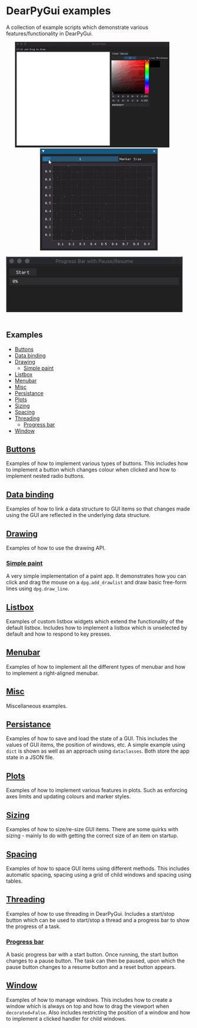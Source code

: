# DearPyGui examples
A collection of example scripts which demonstrate various features/functionality in DearPyGui.

<p align="center">
    <img src="assets/gifs/simple_paint.gif" width="420"> &nbsp;&nbsp; &nbsp;&nbsp; &nbsp;&nbsp; <img src="assets/gifs/marker_size.gif" width="320">
</p>
<p align="center">
    <img src="assets/gifs/progress_bar.gif" width="480"> &nbsp;&nbsp; &nbsp;&nbsp; &nbsp;&nbsp;
</p>

## Examples

- [Buttons](#buttons)
- [Data binding](#data-binding)
- [Drawing](#drawing)
    - [Simple paint](#simple-paint)
- [Listbox](#listbox)
- [Menubar](#menubar)
- [Misc](#misc)
- [Persistance](#persistance)
- [Plots](#plots)
- [Sizing](#sizing)
- [Spacing](#spacing)
- [Threading](#threading)
    - [Progress bar](#progress-bar)
- [Window](#window)

## [Buttons](buttons/)

Examples of how to implement various types of buttons. This includes how to implement a button which changes colour when clicked and how to implement nested radio buttons.

## [Data binding](data_binding/)

Examples of how to link a data structure to GUI items so that changes made using the GUI are reflected in the underlying data structure.

## [Drawing](drawing/)

Examples of how to use the drawing API.

### [Simple paint](drawing/simple_paint.py)

A very simple implementation of a paint app. It demonstrates how you can click and drag the mouse on a `dpg.add_drawlist` and draw basic free-form lines using `dpg.draw_line`.

## [Listbox](listbox/)

Examples of custom listbox widgets which extend the functionality of the default listbox. Includes how to implement a listbox which is unselected by default and how to respond to key presses.

## [Menubar](menubar/)

Examples of how to implement all the different types of menubar and how to implement a right-aligned menubar.

## [Misc](misc/)

Miscellaneous examples.

## [Persistance](persistance/)

Examples of how to save and load the state of a GUI. This includes the values of GUI items, the position of windows, etc. A simple example using `dict` is shown as well as an approach using `dataclasses`. Both store the app state in a JSON file.

## [Plots](plots/)

Examples of how to implement various features in plots. Such as enforcing axes limits and updating colours and marker styles.

## [Sizing](sizing/)

Examples of how to size/re-size GUI items. There are some quirks with sizing - mainly to do with getting the correct size of an item on startup.

## [Spacing](spacing/)

Examples of how to space GUI items using different methods. This includes automatic spacing, spacing using a grid of child windows and spacing using tables.

## [Threading](threading/)

Examples of how to use threading in DearPyGui. Includes a start/stop button which can be used to start/stop a thread and a progress bar to show the progress of a task.

### [Progress bar](threading/progress_bar.py) 

A basic progress bar with a start button. Once running, the start button changes to a pause button. The task can then be paused, upon which the pause button changes to a resume button and a reset button appears. 

## [Window](window/)

Examples of how to manage windows. This includes how to create a window which is always on top and how to drag the viewport when `decorated=False`. Also includes restricting the position of a window and how to implement a clicked handler for child windows.
